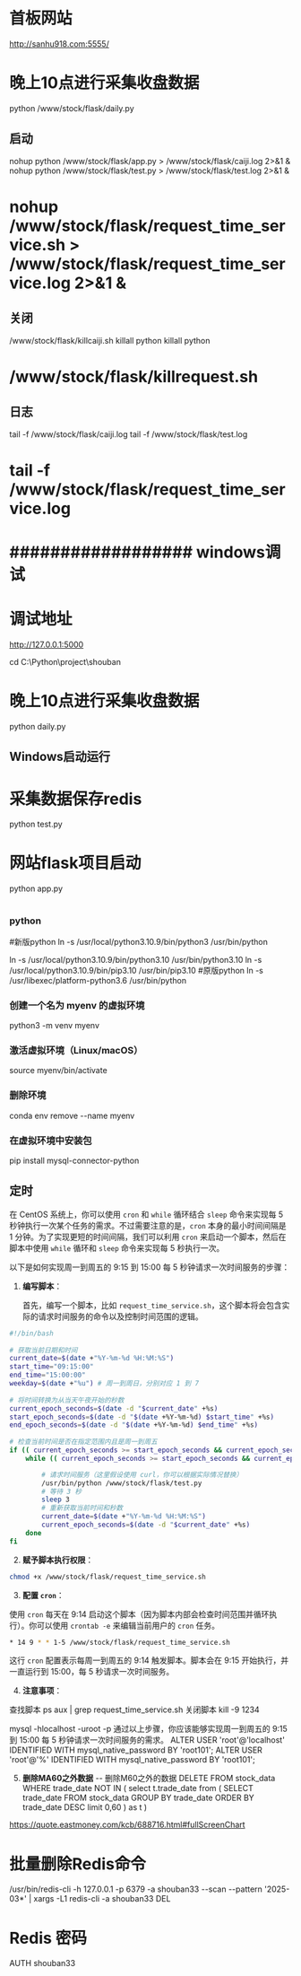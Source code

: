 # 首板网站
http://sanhu918.com:5555/

# 晚上10点进行采集收盘数据
python /www/stock/flask/daily.py

##  启动
nohup  python /www/stock/flask/app.py > /www/stock/flask/caiji.log 2>&1 &
nohup  python /www/stock/flask/test.py > /www/stock/flask/test.log 2>&1 &
# nohup  /www/stock/flask/request_time_service.sh > /www/stock/flask/request_time_service.log 2>&1 &

## 关闭
/www/stock/flask/killcaiji.sh
killall python
killall python
# /www/stock/flask/killrequest.sh

## 日志
tail -f /www/stock/flask/caiji.log
tail -f /www/stock/flask/test.log
# tail -f /www/stock/flask/request_time_service.log

# ################## windows调试 ##################
# 调试地址
http://127.0.0.1:5000

cd C:\Python\project\shouban
# 晚上10点进行采集收盘数据
python daily.py
##  Windows启动运行
# 采集数据保存redis
python test.py
# 网站flask项目启动
python app.py
# ################################################ 

### python
#新版python
ln -s /usr/local/python3.10.9/bin/python3 /usr/bin/python

ln -s /usr/local/python3.10.9/bin/python3.10 /usr/bin/python3.10
ln -s /usr/local/python3.10.9/bin/pip3.10 /usr/bin/pip3.10
#原版python
ln -s /usr/libexec/platform-python3.6 /usr/bin/python

### 创建一个名为 myenv 的虚拟环境  
python3 -m venv myenv  
  
### 激活虚拟环境（Linux/macOS）  
source myenv/bin/activate  

### 删除环境
conda env remove --name myenv

### 在虚拟环境中安装包  
pip install mysql-connector-python



## 定时

在 CentOS 系统上，你可以使用 `cron` 和 `while` 循环结合 `sleep` 命令来实现每 5 秒钟执行一次某个任务的需求。不过需要注意的是，`cron` 本身的最小时间间隔是 1 分钟。为了实现更短的时间间隔，我们可以利用 `cron` 来启动一个脚本，然后在脚本中使用 `while` 循环和 `sleep` 命令来实现每 5 秒执行一次。

以下是如何实现周一到周五的 9:15 到 15:00 每 5 秒钟请求一次时间服务的步骤：

1. **编写脚本**：

   首先，编写一个脚本，比如 `request_time_service.sh`，这个脚本将会包含实际的请求时间服务的命令以及控制时间范围的逻辑。

```bash
#!/bin/bash  
  
# 获取当前日期和时间  
current_date=$(date +"%Y-%m-%d %H:%M:%S")  
start_time="09:15:00"  
end_time="15:00:00"  
weekday=$(date +"%u") # 周一到周日，分别对应 1 到 7  
  
# 将时间转换为从当天午夜开始的秒数  
current_epoch_seconds=$(date -d "$current_date" +%s)  
start_epoch_seconds=$(date -d "$(date +%Y-%m-%d) $start_time" +%s)  
end_epoch_seconds=$(date -d "$(date +%Y-%m-%d) $end_time" +%s)  
  
# 检查当前时间是否在指定范围内且是周一到周五  
if (( current_epoch_seconds >= start_epoch_seconds && current_epoch_seconds <= end_epoch_seconds && weekday >= 1 && weekday <= 5 )); then
    while (( current_epoch_seconds >= start_epoch_seconds && current_epoch_seconds <= end_epoch_seconds )); do

        # 请求时间服务（这里假设使用 curl，你可以根据实际情况替换）  
        /usr/bin/python /www/stock/flask/test.py  
        # 等待 3 秒  
        sleep 3  
        # 重新获取当前时间和秒数  
        current_date=$(date +"%Y-%m-%d %H:%M:%S")  
        current_epoch_seconds=$(date -d "$current_date" +%s)  
    done  
fi
```

2. **赋予脚本执行权限**：

```bash
chmod +x /www/stock/flask/request_time_service.sh
```

3. **配置 `cron`**：

使用 `cron` 每天在 9:14 启动这个脚本（因为脚本内部会检查时间范围并循环执行）。你可以使用 `crontab -e` 来编辑当前用户的 `cron` 任务。

```bash
* 14 9 * * 1-5 /www/stock/flask/request_time_service.sh
```

这行 `cron` 配置表示每周一到周五的 9:14 触发脚本。脚本会在 9:15 开始执行，并一直运行到 15:00，每 5 秒请求一次时间服务。

4. **注意事项**：

查找脚本
ps aux | grep request_time_service.sh
关闭脚本
kill -9 1234

mysql -hlocalhost -uroot -p
通过以上步骤，你应该能够实现周一到周五的 9:15 到 15:00 每 5 秒钟请求一次时间服务的需求。
ALTER USER 'root'@'localhost' IDENTIFIED WITH mysql_native_password BY 'root101';
ALTER USER 'root'@'%' IDENTIFIED WITH mysql_native_password BY 'root101';

5. **删除MA60之外数据**
-- 删除M60之外的数据
DELETE FROM stock_data
WHERE trade_date NOT IN ( select t.trade_date from  (
				SELECT trade_date 
        FROM stock_data 
        GROUP BY trade_date
        ORDER BY trade_date DESC
				limit 0,60
) as t  )

https://quote.eastmoney.com/kcb/688716.html#fullScreenChart

# 批量删除Redis命令
/usr/bin/redis-cli -h 127.0.0.1 -p 6379 -a shouban33 --scan --pattern '2025-03*' | xargs -L1 redis-cli -a shouban33 DEL

# Redis 密码
AUTH shouban33

